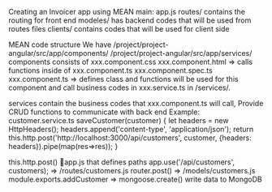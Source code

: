 Creating an Invoicer app using MEAN 
main: app.js
routes/ contains the routing for front end
modeles/ has backend codes that will be used from routes files
clients/ contains codes that will be used for client side

MEAN code structure
We have /project/project-angular/src/app/components/
	   /project/project-angular/src/app/services/
components consists of 
    xxx.component.css 
    xxx.component.html => calls functions inside of xxx.component.ts
    xxx.component.spec.ts 
    xxx.component.ts => defines class and functions will be used for this component and call business codes in xxx.service.ts in /services/.

services contain the business codes that xxx.component.ts will call,
	Provide CRUD functions to communicate with back end
Example:
customer.service.ts
saveCustomer(customer) {
    let headers = new HttpHeaders();
    headers.append('content-type', 'application/json');
    return this.http.post('http://localhost:3000/api/customers', customer, {headers: headers}).pipe(map(res=>res));
  }

this.http.post() app.js that defines paths 
app.use('/api/customers', customers);
=> /routes/customers.js router.post() 
=> /models/customers.js module.exports.addCustomer
=> mongoose.create() write data to MongoDB
